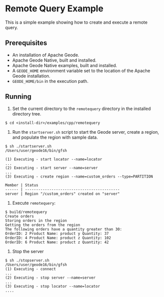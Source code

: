 # Remote Query Example
This is a simple example showing how to create and execute a remote query.

## Prerequisites
* An installation of Apache Geode.
* Apache Geode Native, built and installed.
* Apache Geode Native examples, built and installed.
* A `GEODE_HOME` environment variable set to the location of the Apache Geode installation.
* `GEODE_HOME/bin` in the execution path.

## Running
1. Set the current directory to the `remotequery` directory in the installed directory tree.

  ```
  $ cd <install-dir>/examples/cpp/remotequery
  ```

1. Run the `startserver.sh` script to start the Geode server, create a region, and populate the region with sample data.

  ```
  $ sh ./startserver.sh
  /Users/user/geode16/bin/gfsh

  (1) Executing - start locator --name=locator
  ...
  (2) Executing - start server --name=server
  ...
  (3) Executing - create region --name=custom_orders --type=PARTITION

  Member | Status
  ------ | -------------------------------------------
  server | Region "/custom_orders" created on "server"
  ```

1. Execute `remotequery`:

  ```
  $ build/remotequery
  Create orders
  Storing orders in the region
  Getting the orders from the region
  The following orders have a quantity greater than 30:
  OrderID: 2 Product Name: product y Quantity: 37
  OrderID: 4 Product Name: product z Quantity: 102
  OrderID: 6 Product Name: product z Quantity: 42
  ```

1. Stop the server

  ```
  $ sh ./stopserver.sh
  /Users/user/geode16/bin/gfsh
  (1) Executing - connect
  ...
  (2) Executing - stop server --name=server
  ...
  (3) Executing - stop locator --name=locator
  ....
  ```
